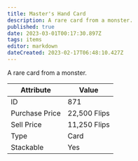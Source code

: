 ```yaml
---
title: Master's Hand Card
description: A rare card from a monster.
published: true
date: 2023-03-01T00:17:30.897Z
tags: items
editor: markdown
dateCreated: 2023-02-17T06:48:10.427Z
---
```


A rare card from a monster.

|Attribute|Value|
|-|-|
|ID|871|
|Purchase Price|22,500 Flips|
|Sell Price|11,250 Flips|
|Type|Card|
|Stackable|Yes|

